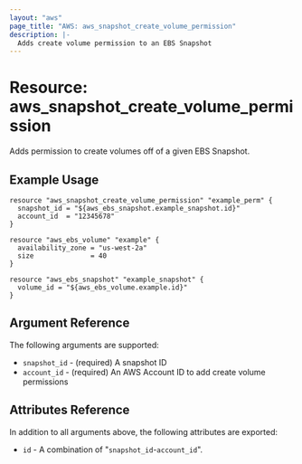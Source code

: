 ```yaml
---
layout: "aws"
page_title: "AWS: aws_snapshot_create_volume_permission"
description: |-
  Adds create volume permission to an EBS Snapshot
---
```


# Resource: aws_snapshot_create_volume_permission

Adds permission to create volumes off of a given EBS Snapshot.

## Example Usage

```hcl
resource "aws_snapshot_create_volume_permission" "example_perm" {
  snapshot_id = "${aws_ebs_snapshot.example_snapshot.id}"
  account_id  = "12345678"
}

resource "aws_ebs_volume" "example" {
  availability_zone = "us-west-2a"
  size              = 40
}

resource "aws_ebs_snapshot" "example_snapshot" {
  volume_id = "${aws_ebs_volume.example.id}"
}
```

## Argument Reference

The following arguments are supported:

  * `snapshot_id` - (required) A snapshot ID
  * `account_id` - (required) An AWS Account ID to add create volume permissions

## Attributes Reference

In addition to all arguments above, the following attributes are exported:

  * `id` - A combination of "`snapshot_id`-`account_id`".
